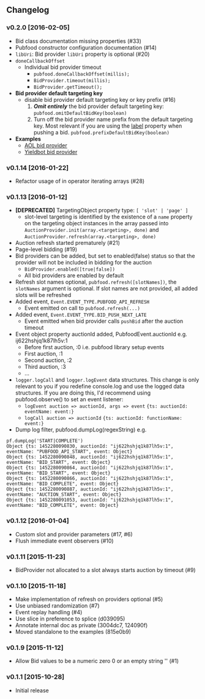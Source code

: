 ## Changelog

### v0.2.0 [2016-02-05]

* Bid class documentation missing properties (#33)
* Pubfood constructor configuration documentation (#14)
* `libUri`: Bid provider `libUri` property is optional (#20)
* `doneCallbackOffset`
  * Individual bid provider timeout
    * `pubfood.doneCallbackOffset(millis);`
    * `BidProvider.timeout(millis);`
    * `BidProvider.getTimeout();`
* **Bid provider default targeting key**
  * disable bid provider default targeting key or key prefix (#16)
    1. _**Omit entirely**_ the bid provider default targeting key:
      `pubfood.omitDefaultBidKey(boolean)`
    2. Turn off the bid provider name prefix from the default targeting key.
      Most relevant if you are using the [label](src/model/bid.js#L30) property when pushing a bid.
      `pubfood.prefixDefaultBidKey(boolean)`
* **Examples**
  * [AOL bid provider](examples/provider/bid/aol/marketplace-ex1.html)
  * [Yieldbot bid provider](examples/provider/bid/yieldbot/yieldbot-ex1.html)

### v0.1.14 [2016-01-22]

* Refactor usage of in operator iterating arrays (#28)

### v0.1.13 [2016-01-12]

* **[DEPRECATED]** TargetingObject property type: `[ 'slot' | 'page' ]`
  * slot-level targeting is identified by the existence of a `name` property on
    the targeting object instances in the array passed into `AuctionProvider.init(array.<targeting>, done)`
    and `AuctionProvider.refresh(array.<targeting>, done)`
* Auction refresh started prematurely (#21)
* Page-level bidding (#19)
* Bid providers can be added, but set to enabled(false) status so that the
  provider will not be included in bidding for the auction
  * `BidProvider.enabled([true|false])`
  * All bid providers are enabled by default
* Refresh slot names optional, `pubfood.refresh([slotNames])`, the `slotNames`
  argument is optional. If slot names are not provided, all added slots will be refreshed
* Added event, `Event.EVENT_TYPE.PUBFOOD_API_REFRESH`
  * Event emitted on call to `pubfood.refresh(...)`
* Added event, `Event.EVENT_TYPE.BID_PUSH_NEXT_LATE`
  * Event emitted when bid provider calls `pushBid` after the auction timeout
* Event object property auctionId added, PubfoodEvent.auctionId e.g. ij622hshjq1k87lh5v:1
  * Before first auction, <id>:0 i.e. pubfood library setup events
  * First auction, <id>:1
  * Second auction, <id>:2
  * Third auction, <id>:3
  * ...
* `logger.logCall` and `logger.logEvent` data structures. This change is only
  relevant to you if you redefine console.log and use the logged data structures.
  If you are doing this, I'd recommend using pubfood.observe() to set an event listener:
  * `logEvent auction => auctionId, args => event` `{ts: auctionId: eventName: event:}`
  * `logCall auction => auctionId` `{ts: auctionId: functionName: event:}`
* Dump log filter, pubfood.dumpLog(regexString) e.g.
```
pf.dumpLog('START|COMPLETE')
Object {ts: 1452280090830, auctionId: "ij622hshjq1k87lh5v:1", eventName: "PUBFOOD_API_START", event: Object}
Object {ts: 1452280090848, auctionId: "ij622hshjq1k87lh5v:1", eventName: "BID_START", event: Object}
Object {ts: 1452280090864, auctionId: "ij622hshjq1k87lh5v:1", eventName: "BID_START", event: Object}
Object {ts: 1452280090866, auctionId: "ij622hshjq1k87lh5v:1", eventName: "BID_COMPLETE", event: Object}
Object {ts: 1452280090887, auctionId: "ij622hshjq1k87lh5v:1", eventName: "AUCTION_START", event: Object}
Object {ts: 1452280091053, auctionId: "ij622hshjq1k87lh5v:1", eventName: "BID_COMPLETE", event: Object}
```

### v0.1.12 [2016-01-04]

* Custom slot and provider parameters (#17, #6)
* Flush immediate event observers (#10)

### v0.1.11 [2015-11-23]

* BidProvider not allocated to a slot always starts auction by timeout (#9)

### v0.1.10 [2015-11-18]

* Make implementation of refresh on providers optional (#5)
* Use unbiased randomization (#7)
* Event replay handling (#4)
* Use slice in preference to splice (d039095)
* Annotate internal doc as private (3004dc7, 124090f)
* Moved standalone to the examples (815e0b9)

### v0.1.9 [2015-11-12]

* Allow Bid values to be a numeric zero 0 or an empty string '' (#1)

### v0.1.1 [2015-10-28]

* Initial release